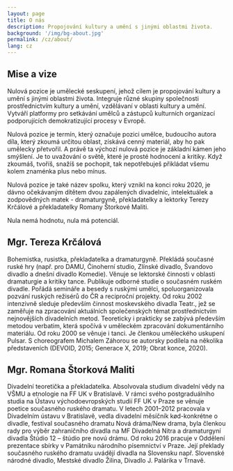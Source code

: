 ```yaml
---
layout: page
title: O nás
description: Propojování kultury a umění s jinými oblastmi života.
background: '/img/bg-about.jpg'
permalink: /cz/about/
lang: cz
---
```


Mise a vize
-----------

Nulová pozice je umělecké seskupení, jehož cílem je propojování kultury a umění s jinými oblastmi života. Integruje různé skupiny společnosti prostřednictvím kultury a umění, vzdělávaní v oblasti kultury a umění. Vytváří platformy pro setkávání umělců a zástupců kulturních organizací podporujících demokratizující procesy v Evropě.

Nulová pozice je termín, který označuje pozici umělce, budoucího autora díla, který zkoumá určitou oblast, získává cenný materiál, aby ho pak umělecky přetvořil. A právě ta výchozí nulová pozice je základní kámen jeho smýšlení. Je to uvažování o světě, které je prosté hodnocení a kritiky. Když zkoumáš, tvoříš, snažíš se pochopit, tak nepotřebuješ přikládat všemu kolem znaménka plus nebo mínus.

Nulová pozice je také název spolku, který vznikl na konci roku 2020, je dávno očekávaným dítětem dvou zapálených divadelnic, intelektuálek a zodpovědných matek - dramaturgyně, překladatelky a lektorky Terezy Krčálové a překladatelky Romany Štorkové Maliti.

Nula nemá hodnotu, nula má potenciál.


Mgr. Tereza Krčálová
--------------------

Bohemistka, rusistka, překladatelka a dramaturgyně. Překládá současné ruské hry (např. pro DAMU, Činoherní studio, Zlínské divadlo, Švandovo divadlo a dnešní divadlo Komedie). Věnuje se lektorské činnosti v oblasti dramaturgie a kritiky tance. Publikuje odborné studie o současném ruském divadle. Pořádá semináře a besedy s ruskými umělci, spoluorganizovala pozvání ruských režisérů do ČR a reciproční projekty. Od roku 2002 intenzivně sleduje především činnost moskevského divadla Teatr., jež se zaměřuje na zpracování aktuálních společenských témat prostřednictvím nejnovějších divadelních metod. Teoreticky i prakticky se zabývá především metodou verbatim, která spočívá v uměleckém zpracování dokumentárního materiálu. Od roku 2000 se věnuje i tanci. Je členkou uměleckého uskupení Pulsar. S choreografem Michalem Záhorou se autorsky podílela na několika představeních (DEVOID, 2015; Generace X, 2019; Obrat konce, 2020).


Mgr. Romana Štorková Maliti
---------------------------

Divadelní teoretička a překladatelka. Absolvovala studium divadelní vědy na VŠMU a etnologie na FF UK v Bratislavě. V rámci svého postgraduálního studia na Ústavu východoevropských studií FF UK v Praze se věnuje poetice současného ruského dramatu. V letech 2001–2012 pracovala v Divadelním ústavu v Bratislavě, vedla divadelní měsíčník kød-konkrétne o divadle, festival současného dramatu Nová dráma/New drama, byla členkou rady pro výběr zahraničního divadla na MF Divadelná Nitra a dramaturgyní divadla Štúdio 12 – štúdio pre novú drámu. Od roku 2016 pracuje v Oddělení prezentace sbírky v Památníku národního písemnictví v Praze. Její překlady současného ruského dramatu uvádějí divadla na Slovensku např. Slovenské národné divadlo, Mestské divadlo Žilina, Divadlo J. Palárika v Trnavě.
